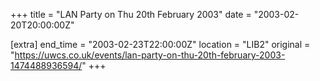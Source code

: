 +++
title = "LAN Party on Thu 20th February 2003"
date = "2003-02-20T20:00:00Z"

[extra]
end_time = "2003-02-23T22:00:00Z"
location = "LIB2"
original = "https://uwcs.co.uk/events/lan-party-on-thu-20th-february-2003-1474488936594/"
+++



